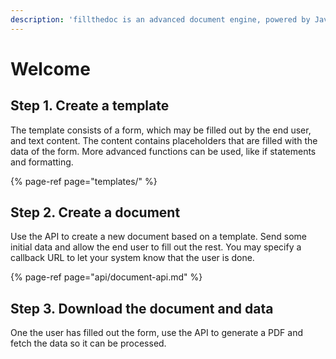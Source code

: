 ```yaml
---
description: 'fillthedoc is an advanced document engine, powered by JavaScript'
---
```


# Welcome

## Step 1. Create a template

The template consists of a form, which may be filled out by the end user, and text content. The content contains placeholders that are filled with the data of the form. More advanced functions can be used, like if statements and formatting.

{% page-ref page="templates/" %}

## Step 2. Create a document

Use the API to create a new document based on a template. Send some initial data and allow the end user to fill out the rest. You may specify a callback URL to let your system know that the user is done.

{% page-ref page="api/document-api.md" %}

## Step 3. Download the document and data

One the user has filled out the form, use the API to generate a PDF and fetch the data so it can be processed.

